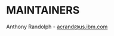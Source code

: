 <!-- #
# Copyright 2023 IBM Inc. All rights reserved
# SPDX-License-Identifier: Apache2.0
# -->
# MAINTAINERS

Anthony Randolph - acrand@us.ibm.com